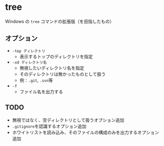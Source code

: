 # tree
Windows の `tree` コマンドの拡張版（を目指したもの）

## オプション

- `-top ディレクトリ`
  + 表示するトップのディレクトリを指定
- `-xd ディレクトリ名`
  + 無視したいディレクトリ名を指定
  + そのディレクトリは無かったものとして扱う
  + 例：`.git`, `.svn`等
- `-f`
  + ファイル名を出力する
 
## TODO

- 無視ではなく、空ディレクトリとして扱うオプション追加
- `.gitignore`を認識するオプション追加
- ホワイトリストを読み込み、そのファイルの構成のみを出力するオプション追加
